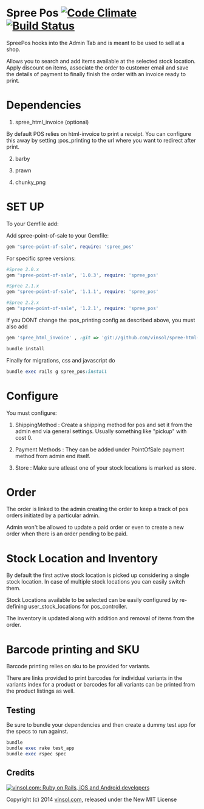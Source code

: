 Spree Pos [![Code Climate](https://codeclimate.com/github/vinsol/spree-point-of-sale.png)](https://codeclimate.com/github/vinsol/spree-point-of-sale) [![Build Status](https://travis-ci.org/vinsol/spree-point-of-sale.png?branch=master)](https://travis-ci.org/vinsol/spree-point-of-sale)
=========
SpreePos hooks into the Admin Tab and is meant to be used to sell at a shop.

Allows you to search and add items available at the selected stock location. 
Apply discount on items, associate the order to customer email and save the details of payment to finally finish the order with an invoice ready to print.


Dependencies
============
1) spree_html_invoice (optional)

By default POS relies on html-invoice to print a receipt. You can configure this away by setting :pos_printing to the url where you want to redirect after print. 

2) barby

3) prawn

4) chunky_png


SET UP
=======
To your Gemfile add:

Add spree-point-of-sale to your Gemfile:

```ruby
gem "spree-point-of-sale", require: 'spree_pos'
```

For specific spree versions:

```ruby
#Spree 2.0.x
gem "spree-point-of-sale", '1.0.3', require: 'spree_pos'
```

```ruby
#Spree 2.1.x
gem "spree-point-of-sale", '1.1.1', require: 'spree_pos'
```

```ruby
#Spree 2.2.x
gem "spree-point-of-sale", '1.2.1', require: 'spree_pos'
```

If you DONT change the :pos_printing config as described above, you must also add 

```ruby
gem 'spree_html_invoice' , :git => 'git://github.com/vinsol/spree-html-invoice.git', tag: '1.2'
```

```ruby
bundle install
```

Finally for migrations, css and javascript do

```ruby
bundle exec rails g spree_pos:install
```

Configure
=========
You must configure:

1) ShippingMethod : Create a shipping method for pos and set it from the admin end via general settings. 
Usually something like "pickup" with cost 0.

2) Payment Methods : They can be added under PointOfSale payment method from admin end itself.

3) Store : Make sure atleast one of your stock locations is marked as store.


Order
=========
The order is linked to the admin creating the order to keep a track of pos orders initiated by a particular admin.

Admin won't be allowed to update a paid order or even to create a new order when there is an order pending to be paid.


Stock Location and Inventory
=========
By default the first active stock location is picked up considering a single stock location. In case of multiple stock locations you can easily switch them.

Stock Locations available to be selected can be easily configured by re-defining user_stock_locations for pos_controller.

The inventory is updated along with addition and removal of items from the order.


Barcode printing and SKU
========
Barcode printing relies on sku to be provided for variants.

There are links provided to print barcodes for individual variants in the variants index for a product or barcodes for all variants can be printed from the product listings as well.


Testing
---------
Be sure to bundle your dependencies and then create a dummy test app for the specs to run against.
```ruby
bundle
bundle exec rake test_app
bundle exec rspec spec
```


Credits
-------

[![vinsol.com: Ruby on Rails, iOS and Android developers](http://vinsol.com/vin_logo.png "Ruby on Rails, iOS and Android developers")](http://vinsol.com)

Copyright (c) 2014 [vinsol.com](http://vinsol.com "Ruby on Rails, iOS and Android developers"), released under the New MIT License
